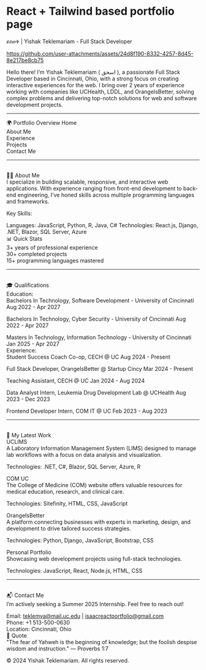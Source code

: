 # React + Tailwind based portfolio page

ይስሀቅ | Yishak Teklemariam - Full Stack Developer


https://github.com/user-attachments/assets/24d8f190-8332-4257-8d45-8e217be8cb75


Hello there!
I’m Yishak Teklemariam ( اسحق ), a passionate Full Stack Developer based in Cincinnati, Ohio, with a strong focus on creating interactive experiences for the web. I bring over 2 years of experience working with companies like UCHealth, LDDL, and OrangeIsBetter, solving complex problems and delivering top-notch solutions for web and software development projects.

<hr>

🌍 Portfolio Overview
Home<br>
About Me<br>
Experience<br>
Projects<br>
Contact Me<br>

<hr>
<br>
🧑‍💻 About Me
<br>
I specialize in building scalable, responsive, and interactive web applications. With experience ranging from front-end development to back-end engineering, I’ve honed skills across multiple programming languages and frameworks.

Key Skills:

Languages: JavaScript, Python, R, Java, C#
Technologies: React.js, Django, .NET, Blazor, SQL Server, Azure<br>
📊 Quick Stats <br>
3+ years of professional experience<br>
30+ completed projects<br>
15+ programming languages mastered<br>

<hr>
<br>
🎓 Qualifications
<br>
Education:<br>
Bachelors In Technology, Software Development - University of Cincinnati
Aug 2022 - Apr 2027

Bachelors In Technology, Cyber Security - University of Cincinnati
Aug 2022 - Apr 2027

Masters In Technology, Information Technology - University of Cincinnati
Jan 2025 - Apr 2027
<br>
Experience:<br>
Student Success Coach Co-op, CECH @ UC
Aug 2024 - Present

Full Stack Developer, OrangeIsBetter @ Startup Cincy
Mar 2024 - Present

Teaching Assistant, CECH @ UC
Jan 2024 - Aug 2024

Data Analyst Intern, Leukemia Drug Development Lab @ UCHealth
Aug 2023 - Dec 2023

Frontend Developer Intern, COM IT @ UC
Feb 2023 - Aug 2023

<hr>
<br>
🔧 My Latest Work<br>
UCLIMS<br>
A Laboratory Information Management System (LIMS) designed to manage lab workflows with a focus on data analysis and visualization.

Technologies: .NET, C#, Blazor, SQL Server, Azure, R

COM UC<br>
The College of Medicine (COM) website offers valuable resources for medical education, research, and clinical care.

Technologies: Sitefinity, HTML, CSS, JavaScript

OrangeIsBetter<br>
A platform connecting businesses with experts in marketing, design, and development to drive tailored success strategies.

Technologies: Python, Django, JavaScript, Bootstrap, CSS

Personal Portfolio<br>
Showcasing web development projects using full-stack technologies.

Technologies: JavaScript, React, Node.js, HTML, CSS

<hr>
<br>
📬 Contact Me
<br>
I’m actively seeking a Summer 2025 Internship. Feel free to reach out!

Email: teklemya@mail.uc.edu | isaacreactportfolio@gmail.com <br>
Phone: +1 513-500-0630<br>
Location: Cincinnati, Ohio<br>
📝 Quote <br>
"The fear of Yahweh is the beginning of knowledge; but the foolish despise wisdom and instruction." — Proverbs 1:7

© 2024 Yishak Teklemariam. All rights reserved.

